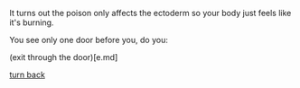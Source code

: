 It turns out the poison only affects the ectoderm so your body just feels like it's burning.

You see only one door before you, do you:

(exit through the door)[e.md]

[turn back](tt.md)